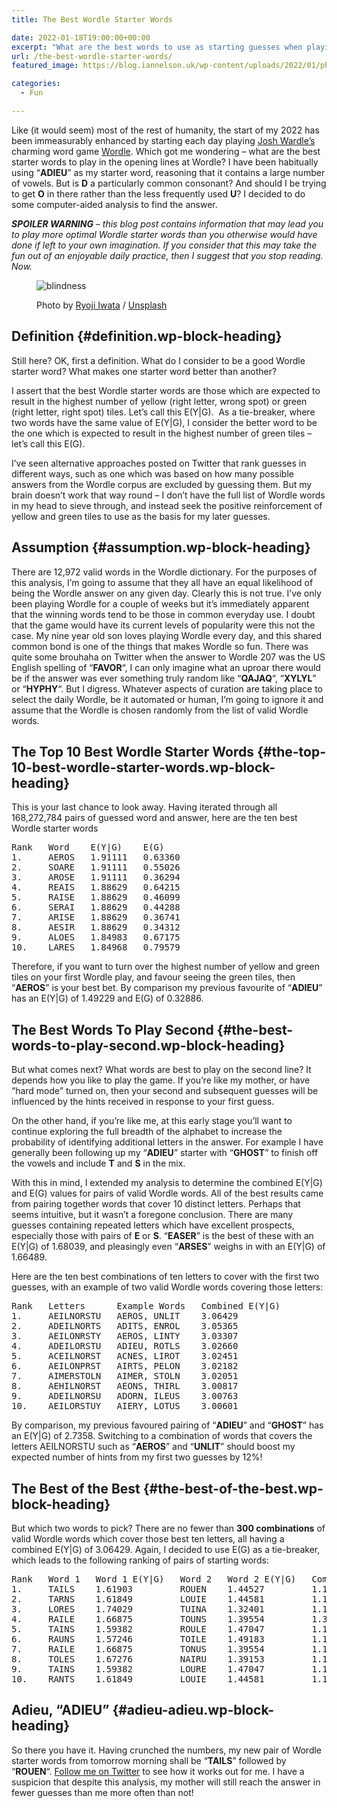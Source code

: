 ```yaml
---
title: The Best Wordle Starter Words

date: 2022-01-18T19:00:00+00:00
excerpt: "What are the best words to use as starting guesses when playing Josh Wardle's popular game Wordle? I've crunched the numbers."
url: /the-best-wordle-starter-words/
featured_image: https://blog.iannelson.uk/wp-content/uploads/2022/01/photo-1583334648584-6c2ba1fb41cd.jpg

categories:
  - Fun

---
```

Like (it would seem) most of the rest of humanity, the start of my 2022 has been immeasurably enhanced by starting each day playing [Josh Wardle’s][1] charming word game [Wordle][2]. Which got me wondering &#8211; what are the best starter words to play in the opening lines at Wordle? I have been habitually using &#8220;**ADIEU**&#8221; as my starter word, reasoning that it contains a large number of vowels. But is **D** a particularly common consonant? And should I be trying to get **O** in there rather than the less frequently used **U**? I decided to do some computer-aided analysis to find the answer.

_**SPOILER WARNING** &#8211; this blog post contains information that may lead you to play more optimal Wordle starter words than you otherwise would have done if left to your own imagination. If you consider that this may take the fun out of an enjoyable daily practice, then I suggest that you stop reading. Now._<figure class="wp-block-image">

<img decoding="async" src="https://blog.iannelson.uk/wp-content/uploads/2023/08/photo-1512799906445-d591d53082c0cropentropyampcstinysrgbampfitmaxampfmjpgampixidMnwxMTc3M3wwfDF8c2VhcmNofDR8fGNsb3NlZCUyMGV5ZXN8ZW58MHx8fHwxNjQyNTM4MzU2ampixlibrb-1.2.jpg" alt="blindness" /> <figcaption class="wp-element-caption">Photo by [Ryoji Iwata][3] / [Unsplash][4]</figcaption></figure> 

## Definition {#definition.wp-block-heading}

Still here? OK, first a definition. What do I consider to be a good Wordle starter word? What makes one starter word better than another?

I assert that the best Wordle starter words are those which are expected to result in the highest number of yellow (right letter, wrong spot) or green (right letter, right spot) tiles. Let’s call this E(Y|G). &nbsp;As a tie-breaker, where two words have the same value of E(Y|G), I consider the better word to be the one which is expected to result in the highest number of green tiles &#8211; let’s call this E(G).

I’ve seen alternative approaches posted on Twitter that rank guesses in different ways, such as one which was based on how many possible answers from the Wordle corpus are excluded by guessing them. But my brain doesn’t work that way round &#8211; I don’t have the full list of Wordle words in my head to sieve through, and instead seek the positive reinforcement of yellow and green tiles to use as the basis for my later guesses.

## Assumption {#assumption.wp-block-heading}

There are 12,972 valid words in the Wordle dictionary. For the purposes of this analysis, I’m going to assume that they all have an equal likelihood of being the Wordle answer on any given day. Clearly this is not true. I’ve only been playing Wordle for a couple of weeks but it’s immediately apparent that the winning words tend to be those in common everyday use. I doubt that the game would have its current levels of popularity were this not the case. My nine year old son loves playing Wordle every day, and this shared common bond is one of the things that makes Wordle so fun. There was quite some brouhaha on Twitter when the answer to Wordle 207 was the US English spelling of &#8220;**FAVOR**&#8220;, I can only imagine what an uproar there would be if the answer was ever something truly random like &#8220;**QAJAQ**&#8220;, &#8220;**XYLYL**&#8221; or &#8220;**HYPHY**&#8220;. But I digress. Whatever aspects of curation are taking place to select the daily Wordle, be it automated or human, I’m going to ignore it and assume that the Wordle is chosen randomly from the list of valid Wordle words.

## The Top 10 Best Wordle Starter Words {#the-top-10-best-wordle-starter-words.wp-block-heading}

This is your last chance to look away. Having iterated through all 168,272,784 pairs of guessed word and answer, here are the ten best Wordle starter words

<pre class="wp-block-preformatted">Rank   Word    E(Y|G)    E(G) 
1.     AEROS   1.91111   0.63360 
2.     SOARE   1.91111   0.55026 
3.     AROSE   1.91111   0.36294 
4.     REAIS   1.88629   0.64215 
5.     RAISE   1.88629   0.46099 
6.     SERAI   1.88629   0.44288 
7.     ARISE   1.88629   0.36741 
8.     AESIR   1.88629   0.34312 
9.     ALOES   1.84983   0.67175
10.    LARES   1.84968   0.79579</pre>

Therefore, if you want to turn over the highest number of yellow and green tiles on your first Wordle play, and favour seeing the green tiles, then &#8220;**AEROS**&#8221; is your best bet. By comparison my previous favourite of &#8220;**ADIEU**&#8221; has an E(Y|G) of 1.49229 and E(G) of 0.32886.

## The Best Words To Play Second {#the-best-words-to-play-second.wp-block-heading}

But what comes next? What words are best to play on the second line? It depends how you like to play the game. If you’re like my mother, or have &#8220;hard mode&#8221; turned on, then your second and subsequent guesses will be influenced by the hints received in response to your first guess.

On the other hand, if you’re like me, at this early stage you’ll want to continue exploring the full breadth of the alphabet to increase the probability of identifying additional letters in the answer. For example I have generally been following up my &#8220;**ADIEU**&#8221; starter with &#8220;**GHOST**&#8221; to finish off the vowels and include **T** and **S** in the mix.

With this in mind, I extended my analysis to determine the combined E(Y|G) and E(G) values for pairs of valid Wordle words. All of the best results came from pairing together words that cover 10 distinct letters. Perhaps that seems intuitive, but it wasn’t a foregone conclusion. There are many guesses containing repeated letters which have excellent prospects, especially those with pairs of **E** or **S**. &#8220;**EASER**&#8221; is the best of these with an E(Y|G) of 1.68039, and pleasingly even &#8220;**ARSES**&#8221; weighs in with an E(Y|G) of 1.66489.

Here are the ten best combinations of ten letters to cover with the first two guesses, with an example of two valid Wordle words covering those letters:

<pre class="wp-block-preformatted">Rank   Letters      Example Words   Combined E(Y|G) 
1.     AEILNORSTU   AEROS, UNLIT    3.06429 
2.     ADEILNORTS   ADITS, ENROL    3.05365 
3.     AEILONRSTY   AEROS, LINTY    3.03307 
4.     ADEILORSTU   ADIEU, ROTLS    3.02660 
5.     ACEILNORST   ACNES, LIROT    3.02451 
6.     AEILONPRST   AIRTS, PELON    3.02182 
7.     AIMERSTOLN   AIMER, STOLN    3.02051 
8.     AEHILNORST   AEONS, THIRL    3.00817 
9.     ADEILNORSU   ADORN, ILEUS    3.00763
10.    AEILORSTUY   AIERY, LOTUS    3.00601</pre>

By comparison, my previous favoured pairing of &#8220;**ADIEU**&#8221; and &#8220;**GHOST**&#8221; has an E(Y|G) of 2.7358. Switching to a combination of words that covers the letters AEILNORSTU such as &#8220;**AEROS**&#8221; and &#8220;**UNLIT**&#8221; should boost my expected number of hints from my first two guesses by 12%!

## The Best of the Best {#the-best-of-the-best.wp-block-heading}

But which two words to pick? There are no fewer than **300 combinations** of valid Wordle words which cover those best ten letters, all having a combined E(Y|G) of 3.06429. Again, I decided to use E(G) as a tie-breaker, which leads to the following ranking of pairs of starting words:

<pre class="wp-block-preformatted">Rank   Word 1   Word 1 E(Y|G)   Word 2   Word 2 E(Y|G)   Combined E(G) 
1.     TAILS    1.61903         ROUEN    1.44527         1.16454 
2.     TARNS    1.61849         LOUIE    1.44581         1.13818 
3.     LORES    1.74029         TUINA    1.32401         1.13146 
4.     RAILE    1.66875         TOUNS    1.39554         1.39554 
5.     TAINS    1.59382         ROULE    1.47047         1.12243 
6.     RAUNS    1.57246         TOILE    1.49183         1.12239 
7.     RAILE    1.66875         TONUS    1.39554         1.11549
8.     TOLES    1.67276         NAIRU    1.39153         1.11543 
9.     TAINS    1.59382         LOURE    1.47047         1.11443
10.    RANTS    1.61849         LOUIE    1.44581         1.11417</pre>

## Adieu, &#8220;ADIEU&#8221; {#adieu-adieu.wp-block-heading}

So there you have it. Having crunched the numbers, my new pair of Wordle starter words from tomorrow morning shall be &#8220;**TAILS**&#8221; followed by &#8220;**ROUEN**&#8220;. [Follow me on Twitter][5] to see how it works out for me. I have a suspicion that despite this analysis, my mother will still reach the answer in fewer guesses than me more often than not!

 [1]: https://www.powerlanguage.co.uk/
 [2]: https://www.powerlanguage.co.uk/wordle/
 [3]: https://unsplash.com/@ryoji__iwata?utm_source=ghost&utm_medium=referral&utm_campaign=api-credit
 [4]: https://unsplash.com/?utm_source=ghost&utm_medium=referral&utm_campaign=api-credit
 [5]: https://twitter.com/ianfnelson